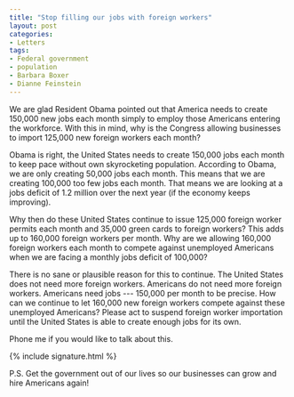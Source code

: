 ```yaml
---
title: "Stop filling our jobs with foreign workers"
layout: post
categories:
- Letters
tags:
- Federal government
- population
- Barbara Boxer
- Dianne Feinstein
---
```


We are glad Resident Obama pointed out that America needs to create 150,000 new jobs each month simply to employ those Americans entering the workforce. With this in mind, why is the Congress allowing businesses to import 125,000 new foreign workers each month?


Obama is right, the United States needs to create 150,000 jobs each month to keep pace without own skyrocketing population. According to Obama, we are only creating 50,000 jobs each month. This means that we are creating 100,000 too few jobs each month. That means we are looking at a jobs deficit of 1.2 million over the next year (if the economy keeps improving).

Why then do these United States continue to issue 125,000 foreign worker permits each month and 35,000 green cards to foreign workers? This adds up to 160,000 foreign workers per month. Why are we allowing 160,000 foreign workers each month to compete against unemployed Americans when we are facing a monthly jobs deficit of 100,000?

There is no sane or plausible reason for this to continue. The United States does not need more foreign workers. Americans do not need more foreign workers. Americans need jobs --- 150,000 per month to be precise. How can we continue to let 160,000 new foreign workers compete against these unemployed Americans? Please act to suspend foreign worker importation until the United States is able to create enough jobs for its own.

Phone me if you would like to talk about this.

{% include signature.html %}

P.S. Get the government out of our lives so our businesses can grow and hire Americans again!